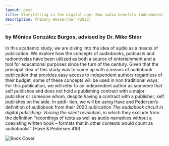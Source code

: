```yaml
---
layout: post
title: Storytelling in the digital age; How audio benefits independent authors
description: Primary Researcher (2022)
---
```


### by Mónica González Burgos, advised by Dr. Mike Shier ###

 In this academic study, we are diving into the idea of audio as a means of publication. We explore how the concepts of audiobooks, podcasts and radionovelas have been utilized as both a source of entertainment and a tool for educational purposes since the turn of the century. Given that the principal idea of this study was to come up with a means of audiobook publication that provides easy access to independent authors regardless of their budget, some of these concepts will be used in non traditional ways. For this publication, we will refer to an independent author as someone that self publishes and does not hold a publishing contract with a major publisher or someone whom, despite having a contract with a publisher, self publishes on the side. In addi- tion, we will be using Have and Pedersen’s definition of audiobook from their 2020 publication *The audiobook circuit in digital publishing: Voicing the silent revolution*, in which they exclude from the definition “recordings of texts as well as audio narratives without a coexisting written book – formats that in other contexts would count as audiobooks” (Have & Pedersen 410).


 ![Book Cover](/MGBurgos/assets/images/usagechart.jpg "Data of usage by Döring et all 2022")
